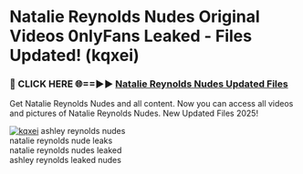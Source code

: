 # Natalie Reynolds Nudes Original Videos 0nlyFans Leaked - Files Updated! (kqxei)

<h3>🔴 CLICK HERE 🌐==►► <a href="https://tinyurl.com/yc6ubb5a" rel="nofollow">Natalie Reynolds Nudes Updated Files</a></h3>

Get Natalie Reynolds Nudes and all content. Now you can access all videos and pictures of Natalie Reynolds Nudes. New Updated Files 2025!

[![kqxei](https://i.imgur.com/7eu0CRL.gif)](https://tinyurl.com/yc6ubb5a)
ashley reynolds nudes<br>
natalie reynolds nude leaks<br>
natalie reynolds nudes leaked<br>
ashley reynolds leaked nudes